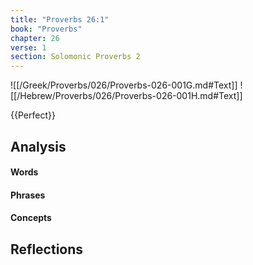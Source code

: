 ```yaml
---
title: "Proverbs 26:1"
book: "Proverbs"
chapter: 26
verse: 1
section: Solomonic Proverbs 2
---
```

![[/Greek/Proverbs/026/Proverbs-026-001G.md#Text]]
![[/Hebrew/Proverbs/026/Proverbs-026-001H.md#Text]]

{{Perfect}}

## Analysis

#### Words

#### Phrases

#### Concepts

## Reflections
